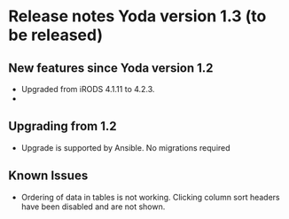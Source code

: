 # Release notes Yoda version 1.3 (to be released)

## New features since Yoda version 1.2
- Upgraded from iRODS 4.1.11 to 4.2.3.
- 

## Upgrading from 1.2
- Upgrade is supported by Ansible. No migrations required

## Known Issues
- Ordering of data in tables is not working. Clicking column sort headers have been disabled and are not shown.
